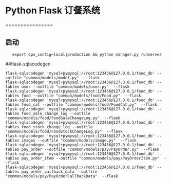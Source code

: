# Python Flask 订餐系统
================
## 启动
       export ops_config=local|production && python manager.py runserver

##flask-sqlacodegen

    flask-sqlacodegen 'mysql+pymysql://root:123456@127.0.0.1/food_db' --outfile "common/models/model.py"  --flask
    flask-sqlacodegen 'mysql+pymysql://root:123456@127.0.0.1/food_db' --tables user --outfile "common/models/user.py"  --flask
    flask-sqlacodegen 'mysql+pymysql://root:123456@127.0.0.1/food_db' --tables food --outfile "common/models/food/Food.py"  --flask
    flask-sqlacodegen 'mysql+pymysql://root:123456@127.0.0.1/food_db' --tables food_cat --outfile "common/models/food/FoodCat.py"  --flask
    flask-sqlacodegen 'mysql+pymysql://root:123456@127.0.0.1/food_db' --tables food_sale_change_log --outfile "common/models/food/FoodSaleChangeLog.py"  --flask
    flask-sqlacodegen 'mysql+pymysql://root:123456@127.0.0.1/food_db' --tables food_stock_change_log --outfile "common/models/food/FoodStockChangeLog.py"  --flask
    flask-sqlacodegen 'mysql+pymysql://root:123456@127.0.0.1/food_db' --tables images --outfile "common/models/image.py"  --flask
    flask-sqlacodegen 'mysql+pymysql://root:123456@127.0.0.1/food_db' --tables pay_order --outfile "common/models/pay/PayOrder.py"  --flask
    flask-sqlacodegen 'mysql+pymysql://root:123456@127.0.0.1/food_db' --tables pay_order_item --outfile "common/models/pay/PayOrderItem.py"  --flask
    flask-sqlacodegen 'mysql+pymysql://root:123456@127.0.0.1/food_db' --tables pay_order_callback_data --outfile "common/models/pay/PayOrderCallbackData"  --flask
